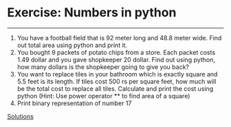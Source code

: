 # Exercise: Numbers in python
----------------------------------------------------------------------------------------
1. You have a football field that is 92 meter long and 48.8 meter wide. Find out total
area using python and print it.
2. You bought 9 packets of potato chips from a store. Each packet costs 1.49 dollar
and you gave shopkeeper 20 dollar. Find out using python, how many dollars is the shopkeeper going to give you back?
3. You want to replace tiles in your bathroom which is exactly square and 5.5 feet
is its length. If tiles cost 500 rs per square feet, how much will be the total
cost to replace all tiles. Calculate and print the cost using python
(Hint: Use power operator ** to find area of a square)
4. Print binary representation of number 17

  [Solutions](number_exericse_solutions.py)
